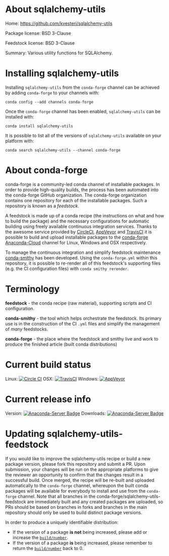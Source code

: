 About sqlalchemy-utils
======================

Home: https://github.com/kvesteri/sqlalchemy-utils

Package license: BSD 3-Clause

Feedstock license: BSD 3-Clause

Summary: Various utility functions for SQLAlchemy.



Installing sqlalchemy-utils
===========================

Installing `sqlalchemy-utils` from the `conda-forge` channel can be achieved by adding `conda-forge` to your channels with:

```
conda config --add channels conda-forge
```

Once the `conda-forge` channel has been enabled, `sqlalchemy-utils` can be installed with:

```
conda install sqlalchemy-utils
```

It is possible to list all of the versions of `sqlalchemy-utils` available on your platform with:

```
conda search sqlalchemy-utils --channel conda-forge
```



About conda-forge
=================

conda-forge is a community-led conda channel of installable packages.
In order to provide high-quality builds, the process has been automated into the
conda-forge GitHub organization. The conda-forge organization contains one repository
for each of the installable packages. Such a repository is known as a *feedstock*.

A feedstock is made up of a conda recipe (the instructions on what and how to build
the package) and the necessary configurations for automatic building using freely
available continuous integration services. Thanks to the awesome service provided by
[CircleCI](https://circleci.com/), [AppVeyor](http://www.appveyor.com/)
and [TravisCI](https://travis-ci.org/) it is possible to build and upload installable
packages to the [conda-forge](https://anaconda.org/conda-forge)
[Anaconda-Cloud](http://docs.anaconda.org/) channel for Linux, Windows and OSX respectively.

To manage the continuous integration and simplify feedstock maintenance
[conda-smithy](http://github.com/conda-forge/conda-smithy) has been developed.
Using the ``conda-forge.yml`` within this repository, it is possible to re-render all of
this feedstock's supporting files (e.g. the CI configuration files) with ``conda smithy rerender``.


Terminology
===========

**feedstock** - the conda recipe (raw material), supporting scripts and CI configuration.

**conda-smithy** - the tool which helps orchestrate the feedstock.
                   Its primary use is in the construction of the CI ``.yml`` files
                   and simplify the management of *many* feedstocks.

**conda-forge** - the place where the feedstock and smithy live and work to
                  produce the finished article (built conda distributions)

Current build status
====================

Linux: [![Circle CI](https://circleci.com/gh/conda-forge/sqlalchemy-utils-feedstock.svg?style=shield)](https://circleci.com/gh/conda-forge/sqlalchemy-utils-feedstock)
OSX: [![TravisCI](https://travis-ci.org/conda-forge/sqlalchemy-utils-feedstock.svg?branch=master)](https://travis-ci.org/conda-forge/sqlalchemy-utils-feedstock)
Windows: [![AppVeyor](https://ci.appveyor.com/api/projects/status/github/conda-forge/sqlalchemy-utils-feedstock?svg=True)](https://ci.appveyor.com/project/conda-forge/sqlalchemy-utils-feedstock/branch/master)

Current release info
====================
Version: [![Anaconda-Server Badge](https://anaconda.org/conda-forge/sqlalchemy-utils/badges/version.svg)](https://anaconda.org/conda-forge/sqlalchemy-utils)
Downloads: [![Anaconda-Server Badge](https://anaconda.org/conda-forge/sqlalchemy-utils/badges/downloads.svg)](https://anaconda.org/conda-forge/sqlalchemy-utils)


Updating sqlalchemy-utils-feedstock
===================================

If you would like to improve the sqlalchemy-utils recipe or build a new
package version, please fork this repository and submit a PR. Upon submission,
your changes will be run on the appropriate platforms to give the reviewer an
opportunity to confirm that the changes result in a successful build. Once
merged, the recipe will be re-built and uploaded automatically to the
`conda-forge` channel, whereupon the built conda packages will be available for
everybody to install and use from the `conda-forge` channel.
Note that all branches in the conda-forge/sqlalchemy-utils-feedstock are
immediately built and any created packages are uploaded, so PRs should be based
on branches in forks and branches in the main repository should only be used to
build distinct package versions.

In order to produce a uniquely identifiable distribution:
 * If the version of a package **is not** being increased, please add or increase
   the [``build/number``](http://conda.pydata.org/docs/building/meta-yaml.html#build-number-and-string).
 * If the version of a package **is** being increased, please remember to return
   the [``build/number``](http://conda.pydata.org/docs/building/meta-yaml.html#build-number-and-string)
   back to 0.
